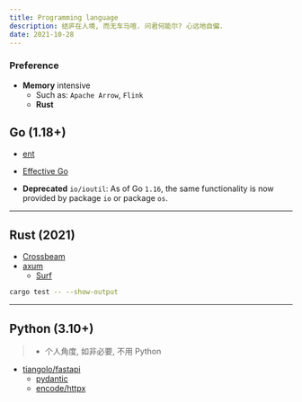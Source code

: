 ```yaml
---
title: Programming language
description: 结庐在人境, 而无车马喧. 问君何能尔? 心远地自偏.
date: 2021-10-28
---
```


### Preference

* **Memory** intensive
  - Such as: `Apache Arrow`, `Flink`
  - **Rust**

## Go (1.18+)

* [ent](https://github.com/ent/ent)

* [Effective Go](https://go.dev/doc/effective_go)

* **Deprecated** `io/ioutil`: As of Go `1.16`,
  the same functionality is now provided by
  package `io` or package `os`.

------------------

## Rust (2021)

* [Crossbeam](https://github.com/crossbeam-rs/crossbeam)
* [axum](https://github.com/tokio-rs/axum)
  - [Surf](https://github.com/http-rs/surf)

```zsh
cargo test -- --show-output
```

------------------

## Python (3.10+)

> - 个人角度, 如非必要, 不用 Python

* [tiangolo/fastapi](https://github.com/tiangolo/fastapi)
  - [pydantic](https://github.com/samuelcolvin/pydantic)
  - [encode/httpx](https://github.com/encode/httpx)
